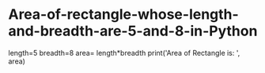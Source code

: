 # Area-of-rectangle-whose-length-and-breadth-are-5-and-8-in-Python
length=5
breadth=8
area= length*breadth
print('Area of Rectangle is: ', area)
